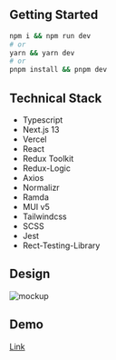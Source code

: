 ## Getting Started
```bash
npm i && npm run dev
# or
yarn && yarn dev
# or
pnpm install && pnpm dev
```
## Technical Stack
- Typescript
- Next.js 13
- Vercel
- React
- Redux Toolkit
- Redux-Logic
- Axios
- Normalizr
- Ramda
- MUI v5
- Tailwindcss
- SCSS
- Jest
- Rect-Testing-Library

## Design
![mockup](https://github.com/honia19/next-redux-ts-logic-mui/assets/19596245/b1c53e2f-475f-479d-b292-b28a5bbadc41)

## Demo
[Link](https://next-redux-ts-logic-o0tarnviq-vladyslavhonchenko.vercel.app/ "Link")



